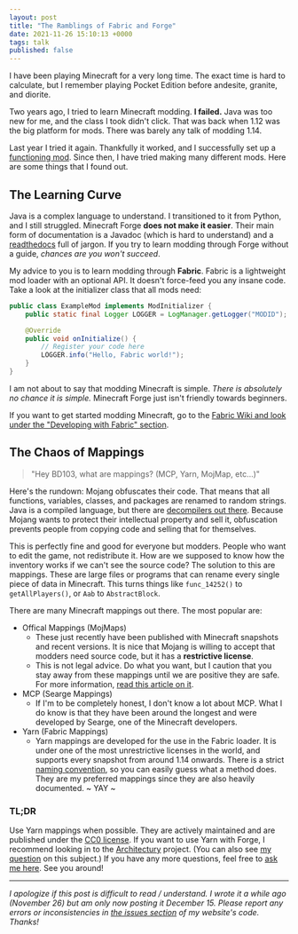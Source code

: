 ```yaml
---
layout: post
title: "The Ramblings of Fabric and Forge"
date: 2021-11-26 15:10:13 +0000
tags: talk
published: false
---
```


I have been playing Minecraft for a very long time. The exact time is hard to calculate, but I remember playing Pocket Edition before andesite, granite, and diorite.

Two years ago, I tried to learn Minecraft modding. **I failed.** Java was too new for me, and the class I took didn't click. That was back when 1.12 was the big platform for mods. There was barely any talk of modding 1.14.

Last year I tried it again. Thankfully it worked, and I successfully set up a [functioning mod](https://github.com/BD103/Slimecoin). Since then, I have tried making many different mods. Here are some things that I found out.

## The Learning Curve

Java is a complex language to understand. I transitioned to it from Python, and I still struggled. Minecraft Forge **does not make it easier**. Their main form of documentation is a Javadoc (which is hard to understand) and a [readthedocs](https://mcforge.readthedocs.io/en/1.17.x/gettingstarted/) full of jargon. If you try to learn modding through Forge without a guide, _chances are you won't succeed_.

My advice to you is to learn modding through **Fabric**. Fabric is a lightweight mod loader with an optional API. It doesn't force-feed you any insane code. Take a look at the initializer class that all mods need:

```java
public class ExampleMod implements ModInitializer {
    public static final Logger LOGGER = LogManager.getLogger("MODID");

    @Override
    public void onInitialize() {
        // Register your code here
        LOGGER.info("Hello, Fabric world!");
    }
}
```

I am not about to say that modding Minecraft is simple. _There is absolutely no chance it is simple._ Minecraft Forge just isn't friendly towards beginners.

If you want to get started modding Minecraft, go to the [Fabric Wiki and look under the "Developing with Fabric" section](https://fabricmc.net/wiki/doku.php#developing_with_fabric).

## The Chaos of Mappings

> "Hey BD103, what are mappings? (MCP, Yarn, MojMap, etc...)"

Here's the rundown: Mojang obfuscates their code. That means that all functions, variables, classes, and packages are renamed to random strings. Java is a compiled language, but there are [decompilers out there](https://github.com/JetBrains/intellij-community/tree/master/plugins/java-decompiler/engine). Because Mojang wants to protect their intellectual property and sell it, obfuscation prevents people from copying code and selling that for themselves.

This is perfectly fine and good for everyone but modders. People who want to edit the game, not redistribute it. How are we supposed to know how the inventory works if we can't see the source code? The solution to this are mappings. These are large files or programs that can rename every single piece of data in Minecraft. This turns things like `func_14252()` to `getAllPlayers()`, or `Aab` to `AbstractBlock`.

There are many Minecraft mappings out there. The most popular are:

- Offical Mappings (MojMaps)
  - These just recently have been published with Minecraft snapshots and recent versions. It is nice that Mojang is willing to accept that modders need source code, but it has a **restrictive license**.
  - This is not legal advice. Do what you want, but I caution that you stay away from these mappings until we are positive they are safe. For more information, [read this article on it](http://cpw.github.io/MinecraftMappingData.html).
- MCP (Searge Mappings)
  - If I'm to be completely honest, I don't know a lot about MCP. What I do know is that they have been around the longest and were developed by Searge, one of the Minecraft developers.
- Yarn (Fabric Mappings)
  - Yarn mappings are developed for the use in the Fabric loader. It is under one of the most unrestrictive licenses in the world, and supports every snapshot from around 1.14 onwards. There is a strict [naming convention](https://github.com/FabricMC/yarn/blob/1.18.1/CONVENTIONS.md), so you can easily guess what a method does. They are my preferred mappings since they are also heavily documented. ~ YAY ~

### TL;DR

Use Yarn mappings when possible. They are actively maintained and are published under the [CC0 license](https://creativecommons.org/publicdomain/zero/1.0/). If you want to use Yarn with Forge, I recommend looking in to the [Architectury](https://github.com/architectury) project. (You can also see [my question](https://github.com/FabricMC/yarn/issues/2883) on this subject.) If you have any more questions, feel free to [ask me here](https://github.com/BD103/BD103/issues). See you around!

---

_I apologize if this post is difficult to read / understand. I wrote it a while ago (November 26) but am only now posting it December 15. Please report any errors or inconsistencies in [the issues section](https://github.com/BD103/bd103.github.io/issues) of my website's code. Thanks!_
